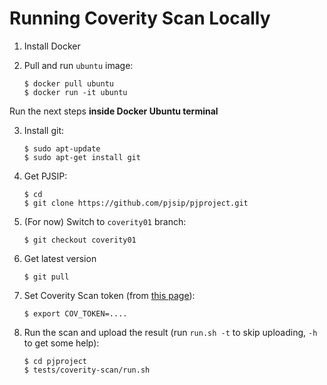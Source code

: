# Running Coverity Scan Locally

1. Install Docker
2. Pull and run `ubuntu` image:

   ```
   $ docker pull ubuntu
   $ docker run -it ubuntu
   ```

Run the next steps **inside Docker Ubuntu terminal**

3. Install git:

   ```
   $ sudo apt-update
   $ sudo apt-get install git
   ```
4. Get PJSIP:

   ```
   $ cd
   $ git clone https://github.com/pjsip/pjproject.git
   ```
5. (For now) Switch to `coverity01` branch:

   ```
   $ git checkout coverity01
   ```
6. Get latest version

   ```
   $ git pull
   ```
7. Set Coverity Scan token (from [this page](https://scan.coverity.com/projects/pjsip?tab=project_settings)):

   ```
   $ export COV_TOKEN=....
   ```
8. Run the scan and upload the result (run `run.sh -t` to skip uploading, `-h` to get some help):

   ```
   $ cd pjproject
   $ tests/coverity-scan/run.sh
   ```

